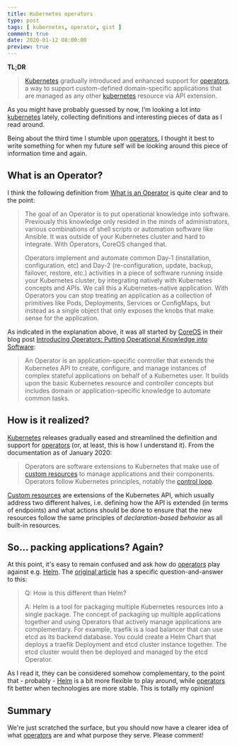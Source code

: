 ```yaml
---
title: Kubernetes operators
type: post
tags: [ kubernetes, operator, gist ]
comment: true
date: 2020-01-12 08:00:00
preview: true
---
```


**TL;DR**

> [Kubernetes][kubernetes] gradually introduced and enhanced support for
> [operators][], a way to support custom-defined domain-specific
> applications that are managed as any other [kubernetes][] resource via API
> extension.

As you might have probably guessed by now, I'm looking a lot into
[kubernetes][] lately, collecting definitions and interesting pieces of data
as I read around.

Being about the third time I stumble upon [operators][], I thought it best
to write something for when my future self will be looking around this piece
of information time and again.

## What is an Operator?

I think the following definition from [What is an Operator][what-is] is
quite clear and to the point:

> The goal of an Operator is to put operational knowledge into software.
> Previously this knowledge only resided in the minds of administrators,
> various combinations of shell scripts or automation software like Ansible.
> It was outside of your Kubernetes cluster and hard to integrate. With
> Operators, CoreOS changed that.
>
> Operators implement and automate common Day-1 (installation,
> configuration, etc) and Day-2 (re-configuration, update, backup, failover,
> restore, etc.) activities in a piece of software running inside your
> Kubernetes cluster, by integrating natively with Kubernetes concepts and
> APIs. We call this a Kubernetes-native application. With Operators you can
> stop treating an application as a collection of primitives like Pods,
> Deployments, Services or ConfigMaps, but instead as a single object that
> only exposes the knobs that make sense for the application.

As indicated in the explanation above, it was all started by [CoreOS][] in
their blog post [Introducing Operators: Putting Operational Knowledge into
Software][coreos-post]:

> An Operator is an application-specific controller that extends the
> Kubernetes API to create, configure, and manage instances of complex
> stateful applications on behalf of a Kubernetes user. It builds upon the
> basic Kubernetes resource and controller concepts but includes domain or
> application-specific knowledge to automate common tasks.

## How is it realized?

[Kubernetes][kubernetes] releases gradually eased and streamlined the
definition and support for [operators][] (or, at least, this is how I
understand it). From the documentation as of January 2020:

> Operators are software extensions to Kubernetes that make use of [custom
> resources](https://kubernetes.io/docs/concepts/extend-kubernetes/api-extension/custom-resources/)
> to manage applications and their components. Operators follow Kubernetes
> principles, notably the [control
> loop](https://kubernetes.io/docs/concepts/#kubernetes-control-plane).

[Custom
resources](https://kubernetes.io/docs/concepts/extend-kubernetes/api-extension/custom-resources/)
are extensions of the Kubernetes API, which usually address two different
halves, i.e. defining how the API is extended (in terms of endpoints) and
what actions should be done to ensure that the new resources follow the same
principles of *declaration-based behavior* as all built-in resources.

## So... packing applications? Again?

At this point, it's easy to remain confused and ask how do [operators][]
play against e.g. [Helm][]. The [original article][coreos-post] has a
specific question-and-answer to this:

> Q: How is this different than Helm?
>
> A: Helm is a tool for packaging multiple Kubernetes resources into a
> single package. The concept of packaging up multiple applications together
> and using Operators that actively manage applications are complementary.
> For example, traefik is a load balancer that can use etcd as its backend
> database. You could create a Helm Chart that deploys a traefik Deployment
> and etcd cluster instance together. The etcd cluster would then be
> deployed and managed by the etcd Operator.

As I read it, they can be considered somehow complementary, to the point
that - probably - [Helm][] is a bit more flexible to play around, while
[operators][] fit better when technologies are more stable. This is totally
my opinion!

## Summary

We're just scratched the surface, but you should now have a clearer idea of
what [operators][] are and what purpose they serve. Please comment!


[kubernetes]: https://kubernetes.io/
[operators]: https://kubernetes.io/docs/concepts/extend-kubernetes/operator/
[what-is]: https://operatorhub.io/what-is-an-operator
[CoreOS]: https://coreos.com
[Helm]: https://helm.sh/
[coreos-post]: https://coreos.com/blog/introducing-operators.html
